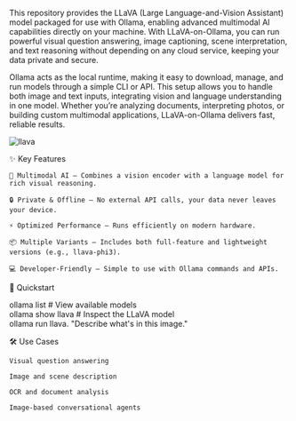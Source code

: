 This repository provides the LLaVA (Large Language-and-Vision Assistant) model packaged for use with Ollama, enabling advanced multimodal AI capabilities directly on your machine. With LLaVA-on-Ollama, you can run powerful visual question answering, image captioning, scene interpretation, and text reasoning without depending on any cloud service, keeping your data private and secure.

Ollama acts as the local runtime, making it easy to download, manage, and run models through a simple CLI or API. This setup allows you to handle both image and text inputs, integrating vision and language understanding in one model. Whether you’re analyzing documents, interpreting photos, or building custom multimodal applications, LLaVA-on-Ollama delivers fast, reliable results.

![llava](https://llama-2.ai/wp-content/uploads/2023/10/LLaVA-an-open-source-alternatives-to-GPT-4-Vision.png)

✨ Key Features

    🧠 Multimodal AI — Combines a vision encoder with a language model for rich visual reasoning.

    🔒 Private & Offline — No external API calls, your data never leaves your device.

    ⚡ Optimized Performance — Runs efficiently on modern hardware.

    📦 Multiple Variants — Includes both full-feature and lightweight versions (e.g., llava-phi3).

    💻 Developer-Friendly — Simple to use with Ollama commands and APIs.

🚀 Quickstart

ollama list          # View available models  
ollama show llava    # Inspect the LLaVA model  
ollama run llava. "Describe what's in this image."

🛠 Use Cases

    Visual question answering

    Image and scene description

    OCR and document analysis

    Image-based conversational agents
